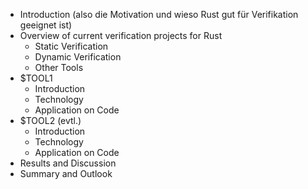 -   Introduction (also die Motivation und wieso Rust gut für Verifikation geeignet ist)
-   Overview of current verification projects for Rust  
	-   Static Verification  
	-   Dynamic Verification
	-   Other Tools
- $TOOL1
	-   Introduction
	-   Technology
	-   Application on Code  
-   $TOOL2 (evtl.)
	-   Introduction
	-   Technology
	-   Application on Code
-   Results and Discussion
-   Summary and Outlook